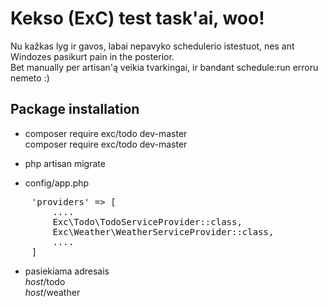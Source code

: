 # Kekso (ExC) test task'ai, woo!

Nu kažkas lyg ir gavos, labai nepavyko schedulerio istestuot, nes ant Windozes pasikurt pain in the posterior.\
Bet manually per artisan'ą veikia tvarkingai, ir bandant schedule:run erroru nemeto :)

## Package installation

- composer require exc/todo dev-master\
  composer require exc/todo dev-master
  
- php artisan migrate

- config/app.php
<pre>
    'providers' => [
        ....
        Exc\Todo\TodoServiceProvider::class,
        Exc\Weather\WeatherServiceProvider::class,
        ....
    ]
</pre>

- pasiekiama adresais\
    *host*/todo\
    *host*/weather